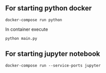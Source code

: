 For starting python docker 
-----

```docker-compose run python```

In container execute

```python main.py```

For starting jupyter notebook
--------

```docker-compose run --service-ports jupyter```